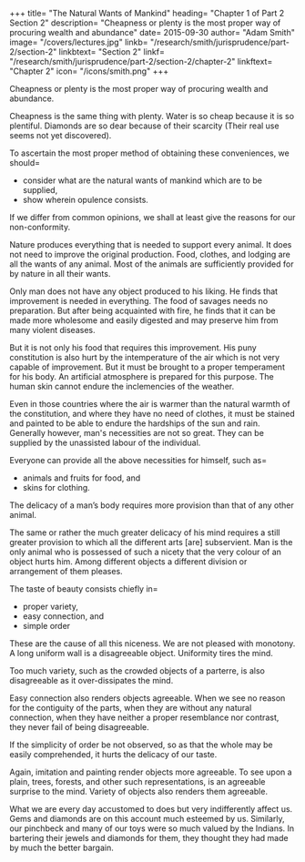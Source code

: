 +++
title=  "The Natural Wants of Mankind"
heading=  "Chapter 1 of Part 2 Section 2"
description=  "Cheapness or plenty is the most proper way of procuring wealth and abundance"
date=  2015-09-30
author=  "Adam Smith"
image=  "/covers/lectures.jpg"
linkb=  "/research/smith/jurisprudence/part-2/section-2"
linkbtext=  "Section 2"
linkf=  "/research/smith/jurisprudence/part-2/section-2/chapter-2"
linkftext=  "Chapter 2"
icon=  "/icons/smith.png"
+++

Cheapness or plenty is the most proper way of procuring wealth and abundance.

Cheapness is the same thing with plenty. Water is so cheap because it is so plentiful. Diamonds are so dear because of their scarcity (Their real use seems not yet discovered).

To ascertain the most proper method of obtaining these conveniences, we should= 
- consider what are the natural wants of mankind which are to be supplied,
- show wherein opulence consists.

If we differ from common opinions, we shall at least give the reasons for our non-conformity.

Nature produces everything that is needed to support every animal. It does not need to improve the original production. Food, clothes, and lodging are all the wants of any animal. Most of the animals are sufficiently provided for by nature in all their wants.

Only man does not have any object produced to his liking. He finds that improvement is needed in everything. The food of savages needs no preparation. But after being acquainted with fire, he finds that it can be made more wholesome and easily digested and may preserve him from many violent diseases.

But it is not only his food that requires this improvement. His puny constitution is also hurt by the intemperature of the air which is not very capable of improvement. But it must be brought to a proper temperament for his body. An artificial atmosphere is prepared for this purpose. The human skin cannot endure the inclemencies of the weather.

Even in those countries where the air is warmer than the natural warmth of the constitution, and where they have no need of clothes, it must be stained and painted to be able to endure the hardships of the sun and rain. Generally however, man's necessities are not so great.
They can be supplied by the unassisted labour of the individual.

Everyone can provide all the above necessities for himself, such as= 
- animals and fruits for food, and
- skins for clothing.

The delicacy of a man’s body requires more provision than that of any other animal.

The same or rather the much greater delicacy of his mind requires a still greater provision to which all the different arts [are] subservient.
Man is the only animal who is possessed of such a nicety that the very colour of an object hurts him.
Among different objects a different division or arrangement of them pleases.

The taste of beauty consists chiefly in= 
- proper variety,
- easy connection, and
- simple order

These are the cause of all this niceness. We are not pleased with monotony. A long uniform wall is a disagreeable object. Uniformity tires the mind.

Too much variety, such as the crowded objects of a parterre, is also disagreeable as it over-dissipates the mind.

Easy connection also renders objects agreeable. When we see no reason for the contiguity of the parts, when they are without any natural connection, when they have neither a proper resemblance nor contrast, they never fail of being disagreeable.

If the simplicity of order be not observed, so as that the whole may be easily comprehended, it hurts the delicacy of our taste.

Again, imitation and painting render objects more agreeable.
To see upon a plain, trees, forests, and other such representations, is an agreeable surprise to the mind.
Variety of objects also renders them agreeable.

What we are every day accustomed to does but very indifferently affect us. Gems and diamonds are on this account much esteemed by us. Similarly, our pinchbeck and many of our toys were so much valued by the Indians.
In bartering their jewels and diamonds for them, they thought they had made by much the better bargain.
